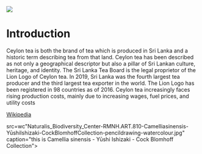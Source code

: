 <a href="https://www.juncture-digital.org"><img src="https://juncture-digital.github.io/juncture/static/images/ve-button.png"></a>

<param ve-config 
title="SPILLING TEA"    
source-image="https://upload.wikimedia.org/wikipedia/commons/0/0e/Naturalis_Biodiversity_Center_-_L.2096367_-_Meerburgh%2C_N._-_Camellia_sinensis_Kuntze_-_Artwork_%28cropped%29.jpg"   
banner="https://upload.wikimedia.org/wikipedia/commons/0/0e/Naturalis_Biodiversity_Center_-_L.2096367_-_Meerburgh%2C_N._-_Camellia_sinensis_Kuntze_-_Artwork_%28cropped%29.jpg" 
height=100
author="Ciel Haviland"
layout="vertical">

# Introduction 

Ceylon tea is both the brand of tea which is produced in Sri Lanka and a historic term describing tea from that land. Ceylon tea has been described as not only a geographical descriptor but also a pillar of Sri Lankan culture, heritage, and identity. The Sri Lanka Tea Board is the legal proprietor of the Lion Logo of Ceylon tea. In 2019, Sri Lanka was the fourth largest tea producer and the third largest tea exporter in the world. The Lion Logo has been registered in 98 countries as of 2016. Ceylon tea increasingly faces rising production costs, mainly due to increasing wages, fuel prices, and utility costs

[Wikipedia](https://en.wikipedia.org/wiki/Tea_production_in_Sri_Lanka)

<param ve-image
	   src="wc:Naturalis_Biodiversity_Center_-_RMNH.ART.356-Rhododendron_metternichii-Camellia_sinensis-Podocarpus_macrophyllus-Aucuba_japonica-Aphananthe_aspera-Yūshi_Ishizaki-_Cock_Blomhoff_Collection_-pencil_drawing-water_colour.jpg"
	   caption="this is a Japanese drawing of Rhododendron metternichii - Camellia sinensis - Podocarpus macrophyllus - Aucuba japonica - Aphananthe aspera - Salix subopposita">
	   src=wc"Naturalis_Biodiversity_Center-RMNH.ART.810-Camelliasinensis-YūshiIshizaki-CockBlomhoffCollection-pencildrawing-watercolour.jpg"
	   caption="this is Camellia sinensis - Yūshi Ishizaki - Cock Blomhoff Collection">
	   